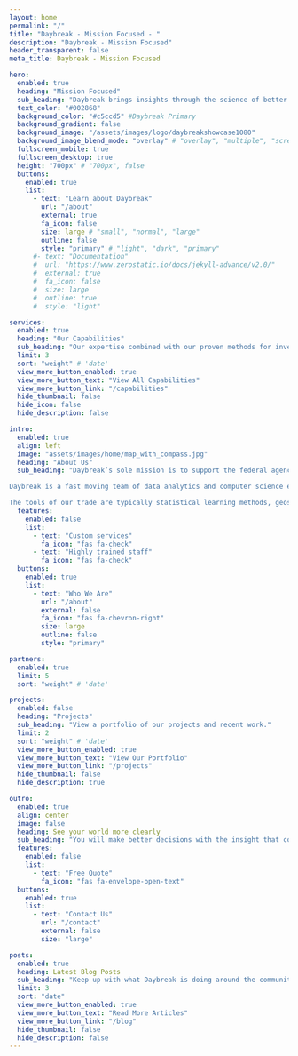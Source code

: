 ```yaml
---
layout: home
permalink: "/"
title: "Daybreak - Mission Focused - "
description: "Daybreak - Mission Focused"
header_transparent: false
meta_title: Daybreak - Mission Focused

hero:
  enabled: true
  heading: "Mission Focused"
  sub_heading: "Daybreak brings insights through the science of better decisions "
  text_color: "#002868"
  background_color: "#c5ccd5" #Daybreak Primary
  background_gradient: false
  background_image: "/assets/images/logo/daybreakshowcase1080"
  background_image_blend_mode: "overlay" # "overlay", "multiple", "screen"
  fullscreen_mobile: true
  fullscreen_desktop: true
  height: "700px" # "700px", false
  buttons:
    enabled: true
    list:
      - text: "Learn about Daybreak"
        url: "/about"
        external: true
        fa_icon: false
        size: large # "small", "normal", "large"
        outline: false
        style: "primary" # "light", "dark", "primary"
      #- text: "Documentation"
      #  url: "https://www.zerostatic.io/docs/jekyll-advance/v2.0/"
      #  external: true
      #  fa_icon: false
      #  size: large
      #  outline: true
      #  style: "light"

services:
  enabled: true
  heading: "Our Capabilities"
  sub_heading: "Our expertise combined with our proven methods for investigating and solving complex problems is why we have succeeded in improving the lives and work of our customers. We strive for daily improvement in ourselves and our work. It is this culture of curiosity and improvement that makes us who we are."
  limit: 3
  sort: "weight" # 'date'
  view_more_button_enabled: true
  view_more_button_text: "View All Capabilities"
  view_more_button_link: "/capabilities"
  hide_thumbnail: false
  hide_icon: false
  hide_description: false

intro:
  enabled: true
  align: left
  image: "assets/images/home/map_with_compass.jpg"
  heading: "About Us"
  sub_heading: "Daybreak’s sole mission is to support the federal agencies that are safeguarding our nation’s security, safety and health, by bringing dedicated, highly experienced experts in data analytics, artificial intelligence and other advanced information technology, and intelligence analysis. Our team brings experience in national security federal agencies and their operating environments together with leading-edge technologies and techniques. We attract the best employees, create the best place for them to work, empower and engage them to succeed, and share their passion for the customer’s mission.</br>

Daybreak is a fast moving team of data analytics and computer science experts on a mission to bring specialty data analysis applications to environmental, public safety, and national security challenges. Our products are used by Fortune 500 companies, government agencies, and emergency first responders to make better decisions faster.</br>

The tools of our trade are typically statistical learning methods, geospatial data modeling and GIS, and interactive data visualization on the web leveraging open source software throughout our process."
  features:
    enabled: false
    list:
      - text: "Custom services"
        fa_icon: "fas fa-check"
      - text: "Highly trained staff"
        fa_icon: "fas fa-check"
  buttons:
    enabled: true
    list:
      - text: "Who We Are"
        url: "/about"
        external: false
        fa_icon: "fas fa-chevron-right"
        size: large
        outline: false
        style: "primary"

partners:
  enabled: true
  limit: 5
  sort: "weight" # 'date'

projects:
  enabled: false
  heading: "Projects"
  sub_heading: "View a portfolio of our projects and recent work."
  limit: 2
  sort: "weight" # 'date'
  view_more_button_enabled: true
  view_more_button_text: "View Our Portfolio"
  view_more_button_link: "/projects"
  hide_thumbnail: false
  hide_description: true

outro:
  enabled: true
  align: center
  image: false
  heading: See your world more clearly
  sub_heading: "You will make better decisions with the insight that comes from  in-depth analysis of the systems and data that surround your operations. Daybreak analysts and developers are experts at solving mission critical needs using innovation, data analytics, and geospatial technologies. "
  features:
    enabled: false
    list:
      - text: "Free Quote"
        fa_icon: "fas fa-envelope-open-text"
  buttons:
    enabled: true
    list:
      - text: "Contact Us"
        url: "/contact"
        external: false
        size: "large"

posts:
  enabled: true
  heading: Latest Blog Posts
  sub_heading: "Keep up with what Daybreak is doing around the community and the world."
  limit: 3
  sort: "date"
  view_more_button_enabled: true
  view_more_button_text: "Read More Articles"
  view_more_button_link: "/blog"
  hide_thumbnail: false
  hide_description: false
---
```

